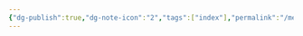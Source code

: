 ```yaml
---
{"dg-publish":true,"dg-note-icon":"2","tags":["index"],"permalink":"/media/media/","dgPassFrontmatter":true,"noteIcon":"2"}
---
```


